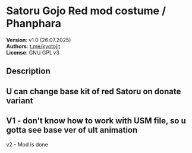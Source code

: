 # Satoru Gojo Red mod costume / Phanphara 

**Version**: v1.0 (26.07.2025)  
**Authors**: [t.me/kyotojjt](https://t.me/kyotojjt)  
**License**: GNU GPL v3

## Description

U can change base kit of red Satoru on donate variant
---
V1 - don't know how to work with USM file, so u gotta see base ver of ult animation
---
v2 - Mod is done
